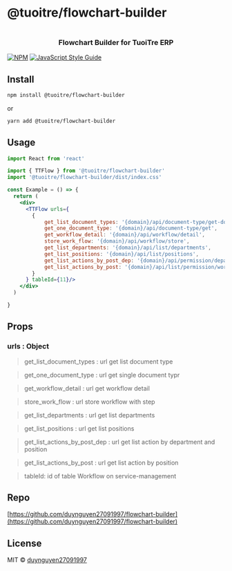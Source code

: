 # @tuoitre/flowchart-builder

<div align="center"> 
    <img src="https://cdn.tgdd.vn/GameApp/3/222501/Screentshots/bao-tuoi-tre-online-222501-logo-13-05-2020.png" alt="">
    <h3>Flowchart Builder for TuoiTre ERP </h3> 
</div>


[![NPM](https://img.shields.io/npm/v/@tuoitre/flowchart-builder.svg)](https://www.npmjs.com/package/@tuoitre/flowchart-builder) [![JavaScript Style Guide](https://img.shields.io/badge/code_style-standard-brightgreen.svg)](https://standardjs.com)

## Install

```bash
npm install @tuoitre/flowchart-builder
```
or
```bash
yarn add @tuoitre/flowchart-builder
```

## Usage

```jsx
import React from 'react'

import { TTFlow } from '@tuoitre/flowchart-builder'
import '@tuoitre/flowchart-builder/dist/index.css'

const Example = () => {
  return (
    <div>
      <TTFlow urls={
        {
            get_list_document_types: '{domain}/api/document-type/get-document-types',
            get_one_document_type: '{domain}/api/document-type/get',
            get_workflow_detail: '{domain}/api/workflow/detail',
            store_work_flow: '{domain}/api/workflow/store',
            get_list_departments: '{domain}/api/list/departments',
            get_list_positions: '{domain}/api/list/positions',
            get_list_actions_by_post_dep: '{domain}/api/permission/departments/positions',
            get_list_actions_by_post: '{domain}/api/list/permission/work-formality',
        }
      } tableId={11}/>
    </div>
  )

}
```

## Props

### urls : Object
> get_list_document_types : url get list document type

> get_one_document_type : url get single document typr

> get_workflow_detail : url get workflow detail

> store_work_flow : url store workflow with step

> get_list_departments : url get list departments

> get_list_positions : url get list positions

> get_list_actions_by_post_dep : url get list action by department and position

> get_list_actions_by_post : url get list action by position

> tableId: id of table Workflow on service-management
> 
## Repo

[https://github.com/duynguyen27091997/flowchart-builder](https://github.com/duynguyen27091997/flowchart-builder)

## License

MIT © [duynguyen27091997](https://github.com/duynguyen27091997)
